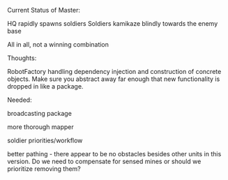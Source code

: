 Current Status of Master:

HQ rapidly spawns soldiers
Soldiers kamikaze blindly towards the enemy base

All in all, not a winning combination

Thoughts:

RobotFactory handling dependency injection and construction of concrete objects. Make sure you abstract away far enough that new functionality is dropped in like a package.

Needed:

broadcasting package

more thorough mapper

soldier priorities/workflow

better pathing - there appear to be no obstacles besides other units in this version. Do we need to compensate for sensed mines or should we prioritize removing them?
